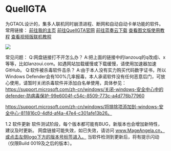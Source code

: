 # QuellGTA
为GTAOL设计的，集多人联机同时崩溃进程、断网和自动自动卡单功能的软件。
常用链接：
<a href="https://www.mageangela.cn/">前往我的主页</a>
<a href="https://www.mageangela.cn/QuellGTA/">前往QuellGTA官网</a>
<a href="https://zhaoshiqi.lanzouq.com/s/QuellGTA">前往蓝奏云下载</a>
<a href="https://www.mageangela.cn/tools/QuellGTA-Notion.html">查看图文版使用教程</a>
<a href="https://www.bilibili.com/video/BV1Bb421n7dk/">查看视频版联机教程</a>

<p></p>
<img src="https://www.mageangela.cn/QuellGTA/scr/download.gif">

常见问题：
Q:网盘链接打不开怎么办？
A:把上面的链接中的lanzouq的q改成i、x等等，比如lanzoui.com。如遇网站加载缓慢或下载缓慢，请使用加速器加速GitHub。
Q:软件被杀毒软件击杀？
A:由于本人没有实力购买代码数字证书，所以Windows Defender会有100%几率报毒，本人承诺软件没有任何恶意后门，可放心使用，请暂时关闭杀毒软件并添加白名单使用，具体参见：
https://support.microsoft.com/zh-cn/windows/关闭-windows-安全中心中的defender-防病毒保护-99e6004f-c54c-8509-773c-a4d776b77960

https://support.microsoft.com/zh-cn/windows/将排除项添加到-windows-安全中心-811816c0-4dfd-af4a-47e4-c301afe13b26。

1.2 软件更新
软件测试阶段，每个版本都可能有BUG，新版本也会增加新特性，建议及时更新。
网盘链接可能失效，如已失效，请访问 www.MageAngela.cn，或点击左侧logo下方的版本号标签进入。
当软件检测到更新后，将有提示闪动（仅限Build 0019及之后的版本）。
